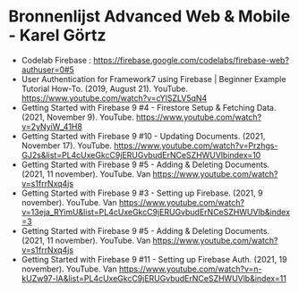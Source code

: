 # Bronnenlijst Advanced Web & Mobile - Karel Görtz

* Codelab Firebase : https://firebase.google.com/codelabs/firebase-web?authuser=0#5
*	User Authentication for Framework7 using Firebase | Beginner Example Tutorial How-To. (2019, August 21). YouTube. https://www.youtube.com/watch?v=cYlSZLV5qN4
*	Getting Started with Firebase 9 #4 - Firestore Setup & Fetching Data. (2021, November 9). YouTube. https://www.youtube.com/watch?v=2yNyiW_41H8
*	Getting Started with Firebase 9 #10 - Updating Documents. (2021, November 17). YouTube. https://www.youtube.com/watch?v=Przhgs-GJ2s&list=PL4cUxeGkcC9jERUGvbudErNCeSZHWUVlbindex=10
*	Getting Started with Firebase 9 #5 - Adding & Deleting Documents. (2021, 11 november). YouTube. Van https://www.youtube.com/watch?v=s1frrNxq4js
*	Getting Started with Firebase 9 #3 - Setting up Firebase. (2021, 9 november). YouTube. Van https://www.youtube.com/watch?v=13eja_RYimU&list=PL4cUxeGkcC9jERUGvbudErNCeSZHWUVlb&index=3
*	Getting Started with Firebase 9 #5 - Adding & Deleting Documents. (2021, 11 november). YouTube. Van https://www.youtube.com/watch?v=s1frrNxq4js
*	Getting Started with Firebase 9 #11 - Setting up Firebase Auth. (2021, 19 november). YouTube. Van https://www.youtube.com/watch?v=n-kUZw97-lA&list=PL4cUxeGkcC9jERUGvbudErNCeSZHWUVlb&index=11
